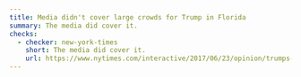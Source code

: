 ```yaml
---
title: Media didn't cover large crowds for Trump in Florida
summary: The media did cover it.
checks:
  - checker: new-york-times
    short: The media did cover it.
    url: https://www.nytimes.com/interactive/2017/06/23/opinion/trumps-lies.html
---
```

